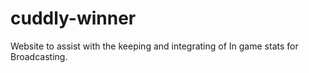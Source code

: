 # cuddly-winner
Website to assist with the keeping and integrating of In game stats for Broadcasting.
